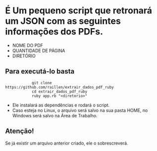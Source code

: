 # É Um pequeno script que retronará um JSON com as seguintes informações dos PDFs.
- NOME DO PDF
- QUANTIDADE DE PÁGINA
- DIRETÓRIO

## Para executá-lo basta
                git clone https://github.com/raillen/extrair_dados_pdf_ruby
                cd extrair_dados_pdf_ruby
                ruby app.rb "<diretorio>"

- Ele instalará as dependências e rodará o script.
- Caso esteja no Linux, o arquivo será salvo na sua pasta HOME, no Windows será salvo na Área de Trabalho.

## Atenção!
Se já existir um arquivo anterior criado, ele o sobrescreverá.

